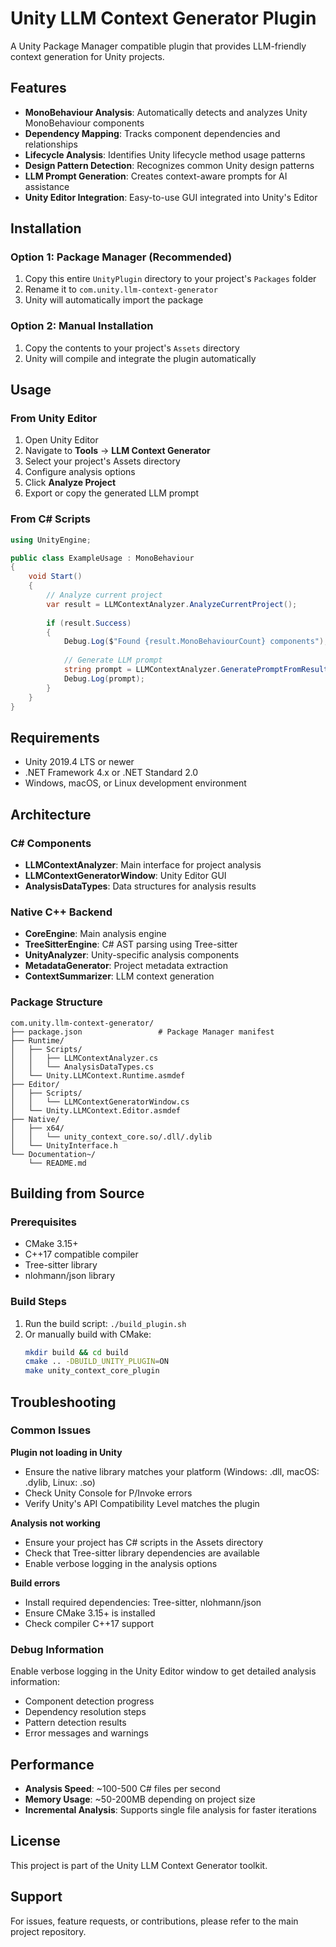 # Unity LLM Context Generator Plugin

A Unity Package Manager compatible plugin that provides LLM-friendly context generation for Unity projects.

## Features

- **MonoBehaviour Analysis**: Automatically detects and analyzes Unity MonoBehaviour components
- **Dependency Mapping**: Tracks component dependencies and relationships
- **Lifecycle Analysis**: Identifies Unity lifecycle method usage patterns
- **Design Pattern Detection**: Recognizes common Unity design patterns
- **LLM Prompt Generation**: Creates context-aware prompts for AI assistance
- **Unity Editor Integration**: Easy-to-use GUI integrated into Unity's Editor

## Installation

### Option 1: Package Manager (Recommended)
1. Copy this entire `UnityPlugin` directory to your project's `Packages` folder
2. Rename it to `com.unity.llm-context-generator`
3. Unity will automatically import the package

### Option 2: Manual Installation
1. Copy the contents to your project's `Assets` directory
2. Unity will compile and integrate the plugin automatically

## Usage

### From Unity Editor
1. Open Unity Editor
2. Navigate to **Tools** → **LLM Context Generator**
3. Select your project's Assets directory
4. Configure analysis options
5. Click **Analyze Project**
6. Export or copy the generated LLM prompt

### From C# Scripts
```csharp
using UnityEngine;

public class ExampleUsage : MonoBehaviour
{
    void Start()
    {
        // Analyze current project
        var result = LLMContextAnalyzer.AnalyzeCurrentProject();
        
        if (result.Success)
        {
            Debug.Log($"Found {result.MonoBehaviourCount} components");
            
            // Generate LLM prompt
            string prompt = LLMContextAnalyzer.GeneratePromptFromResult(result);
            Debug.Log(prompt);
        }
    }
}
```

## Requirements

- Unity 2019.4 LTS or newer
- .NET Framework 4.x or .NET Standard 2.0
- Windows, macOS, or Linux development environment

## Architecture

### C# Components
- **LLMContextAnalyzer**: Main interface for project analysis
- **LLMContextGeneratorWindow**: Unity Editor GUI
- **AnalysisDataTypes**: Data structures for analysis results

### Native C++ Backend
- **CoreEngine**: Main analysis engine
- **TreeSitterEngine**: C# AST parsing using Tree-sitter
- **UnityAnalyzer**: Unity-specific analysis components
- **MetadataGenerator**: Project metadata extraction
- **ContextSummarizer**: LLM context generation

### Package Structure
```
com.unity.llm-context-generator/
├── package.json                 # Package Manager manifest
├── Runtime/
│   ├── Scripts/
│   │   ├── LLMContextAnalyzer.cs
│   │   └── AnalysisDataTypes.cs
│   └── Unity.LLMContext.Runtime.asmdef
├── Editor/
│   ├── Scripts/
│   │   └── LLMContextGeneratorWindow.cs
│   └── Unity.LLMContext.Editor.asmdef
├── Native/
│   ├── x64/
│   │   └── unity_context_core.so/.dll/.dylib
│   └── UnityInterface.h
└── Documentation~/
    └── README.md
```

## Building from Source

### Prerequisites
- CMake 3.15+
- C++17 compatible compiler
- Tree-sitter library
- nlohmann/json library

### Build Steps
1. Run the build script: `./build_plugin.sh`
2. Or manually build with CMake:
   ```bash
   mkdir build && cd build
   cmake .. -DBUILD_UNITY_PLUGIN=ON
   make unity_context_core_plugin
   ```

## Troubleshooting

### Common Issues

**Plugin not loading in Unity**
- Ensure the native library matches your platform (Windows: .dll, macOS: .dylib, Linux: .so)
- Check Unity Console for P/Invoke errors
- Verify Unity's API Compatibility Level matches the plugin

**Analysis not working**
- Ensure your project has C# scripts in the Assets directory
- Check that Tree-sitter library dependencies are available
- Enable verbose logging in the analysis options

**Build errors**
- Install required dependencies: Tree-sitter, nlohmann/json
- Ensure CMake 3.15+ is installed
- Check compiler C++17 support

### Debug Information

Enable verbose logging in the Unity Editor window to get detailed analysis information:
- Component detection progress
- Dependency resolution steps
- Pattern detection results
- Error messages and warnings

## Performance

- **Analysis Speed**: ~100-500 C# files per second
- **Memory Usage**: ~50-200MB depending on project size
- **Incremental Analysis**: Supports single file analysis for faster iterations

## License

This project is part of the Unity LLM Context Generator toolkit.

## Support

For issues, feature requests, or contributions, please refer to the main project repository.